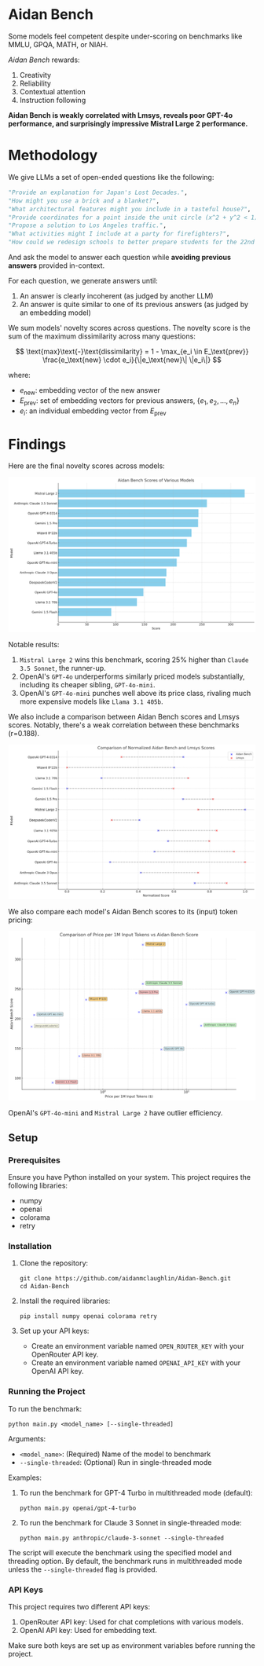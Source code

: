 # Aidan Bench
Some models feel competent despite under-scoring on benchmarks like MMLU, GPQA, MATH, or NIAH.

*Aidan Bench* rewards:

1. Creativity
2. Reliability
3. Contextual attention
4. Instruction following

**Aidan Bench is weakly correlated with Lmsys, reveals poor GPT-4o performance, and surprisingly impressive Mistral Large 2 performance.**

# Methodology

We give LLMs a set of open-ended questions like the following:

```python
"Provide an explanation for Japan's Lost Decades.",
"How might you use a brick and a blanket?",
"What architectural features might you include in a tasteful house?",
"Provide coordinates for a point inside the unit circle (x^2 + y^2 < 1).",
"Propose a solution to Los Angeles traffic.",
"What activities might I include at a party for firefighters?",
"How could we redesign schools to better prepare students for the 22nd century?",
```

And ask the model to answer each question while **avoiding previous answers** provided in-context.

For each question, we generate answers until:

1. An answer is clearly incoherent (as judged by another LLM)
2. An answer is quite similar to one of its previous answers (as judged by an embedding model)

We sum models' novelty scores across questions. The novelty score is the sum of the maximum dissimilarity across many questions:

$$
\text{max}\text{-}\text{dissimilarity} = 1 - \max_{e_i \in E_\text{prev}} \frac{e_\text{new} \cdot e_i}{\|e_\text{new}\| \|e_i\|}
$$

where:

- $e_\text{new}$: embedding vector of the new answer
- $E_\text{prev}$: set of embedding vectors for previous answers, $\{e_1, e_2, ..., e_n\}$
- $e_i$: an individual embedding vector from $E_\text{prev}$

# Findings

Here are the final novelty scores across models:

![Novelty scores across models](aidan-bench-scores.png)

Notable results:

1. `Mistral Large 2` wins this benchmark, scoring 25% higher than `Claude 3.5 Sonnet`, the runner-up.
2. OpenAI's `GPT-4o` underperforms similarly priced models substantially, including its cheaper sibling, `GPT-4o-mini`.
3. OpenAI's `GPT-4o-mini` punches well above its price class, rivaling much more expensive models like `Llama 3.1 405b`.

We also include a comparison between Aidan Bench scores and Lmsys scores. Notably, there's a weak correlation between these benchmarks (r=0.188).

![Comparison of Aidan Bench and Lmsys scores](lmsys-compairson.png)

We also compare each model's Aidan Bench scores to its (input) token pricing:

![Comparison of Aidan Bench scores and token pricing](price-graph.png)

OpenAI's `GPT-4o-mini` and `Mistral Large 2` have outlier efficiency.

## Setup

### Prerequisites

Ensure you have Python installed on your system. This project requires the following libraries:

- numpy
- openai
- colorama
- retry

### Installation

1. Clone the repository:
   ```
   git clone https://github.com/aidanmclaughlin/Aidan-Bench.git
   cd Aidan-Bench
   ```

2. Install the required libraries:
   ```
   pip install numpy openai colorama retry
   ```

3. Set up your API keys:
   - Create an environment variable named `OPEN_ROUTER_KEY` with your OpenRouter API key.
   - Create an environment variable named `OPENAI_API_KEY` with your OpenAI API key.

### Running the Project

To run the benchmark:

```
python main.py <model_name> [--single-threaded]
```

Arguments:
- `<model_name>`: (Required) Name of the model to benchmark
- `--single-threaded`: (Optional) Run in single-threaded mode

Examples:

1. To run the benchmark for GPT-4 Turbo in multithreaded mode (default):
   ```
   python main.py openai/gpt-4-turbo
   ```

2. To run the benchmark for Claude 3 Sonnet in single-threaded mode:
   ```
   python main.py anthropic/claude-3-sonnet --single-threaded
   ```

The script will execute the benchmark using the specified model and threading option. By default, the benchmark runs in multithreaded mode unless the `--single-threaded` flag is provided.

### API Keys

This project requires two different API keys:

1. OpenRouter API key: Used for chat completions with various models.
2. OpenAI API key: Used for embedding text.

Make sure both keys are set up as environment variables before running the project.
